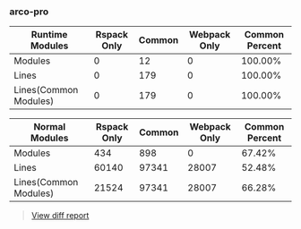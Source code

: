 ### arco-pro

| Runtime Modules       | Rspack Only | Common | Webpack Only | Common Percent | 
|-----------------------|-------------|--------|--------------|----------------| 
| Modules               | 0           | 12     | 0            | 100.00%        | 
| Lines                 | 0           | 179    | 0            | 100.00%        | 
| Lines(Common Modules) | 0           | 179    | 0            | 100.00%        | 


| Normal Modules        | Rspack Only | Common | Webpack Only | Common Percent | 
|-----------------------|-------------|--------|--------------|----------------| 
| Modules               | 434         | 898    | 0            | 67.42%         | 
| Lines                 | 60140       | 97341  | 28007        | 52.48%         | 
| Lines(Common Modules) | 21524       | 97341  | 28007        | 66.28%         | 


> [View diff report](https://web-infra-dev.github.io/rspack-report-website/diff/7606173207/diff_arco-pro.html)


